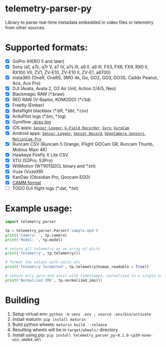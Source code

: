 # telemetry-parser-py
Library to parse real-time metadata embedded in video files or telemetry from other sources.

# Supported formats:
- [x] GoPro (HERO 5 and later)
- [x] Sony (a1, a7c, a7r V, a7 IV, a7s III, a9 II, a9 III, FX3, FX6, FX9, RX0 II, RX100 VII, ZV1, ZV-E10, ZV-E10 II, ZV-E1, a6700)
- [x] Insta360 (OneR, OneRS, SMO 4k, Go, GO2, GO3, GO3S, Caddx Peanut, Ace, Ace Pro)
- [x] DJI (Avata, Avata 2, O3 Air Unit, Action 2/4/5, Neo)
- [x] Blackmagic RAW (*.braw)
- [x] RED RAW (V-Raptor, KOMODO) (*.r3d)
- [x] Freefly (Ember)
- [x] Betaflight blackbox (*.bfl, *.bbl, *.csv)
- [x] ArduPilot logs (*.bin, *.log)
- [x] Gyroflow [.gcsv log](https://docs.gyroflow.xyz/app/technical-details/gcsv-format)
- [x] iOS apps: [`Sensor Logger`](https://apps.apple.com/us/app/sensor-logger/id1531582925), [`G-Field Recorder`](https://apps.apple.com/at/app/g-field-recorder/id1154585693), [`Gyro`](https://apps.apple.com/us/app/gyro-record-device-motion-data/id1161532981), [`GyroCam`](https://apps.apple.com/us/app/gyrocam-professional-camera/id1614296781)
- [x] Android apps: [`Sensor Logger`](https://play.google.com/store/apps/details?id=com.kelvin.sensorapp&hl=de_AT&gl=US), [`Sensor Record`](https://play.google.com/store/apps/details?id=de.martingolpashin.sensor_record), [`OpenCamera Sensors`](https://github.com/MobileRoboticsSkoltech/OpenCamera-Sensors), [`MotionCam Pro`](https://play.google.com/store/apps/details?id=com.motioncam.pro)
- [x] Runcam CSV (Runcam 5 Orange, iFlight GOCam GR, Runcam Thumb, Mobius Maxi 4K)
- [x] Hawkeye Firefly X Lite CSV
- [x] XTU (S2Pro, S3Pro)
- [x] WitMotion (WT901SDCL binary and *.txt)
- [x] Vuze (VuzeXR)
- [x] KanDao (Obisidian Pro, Qoocam EGO)
- [x] [CAMM format](https://developers.google.com/streetview/publish/camm-spec)
- [ ] TODO DJI flight logs (*.dat, *.txt)

# Example usage:
```python
import telemetry_parser

tp = telemetry_parser.Parser('sample.mp4')
print('Camera: ', tp.camera)
print('Model: ', tp.model)

# return all telemetry as an array of dicts
print('Telemetry', tp.telemetry())

# format the values with units etc
print('Telemetry formatted', tp.telemetry(human_readable = True))

# return only gyro and accel with timestamps, normalized to a single orientation and scaled to deg/s and m/s2
print('Normalized IMU', tp.normalized_imu())
```

# Building
1. Setup virtual env: `python -m venv .env ; source .env/bin/activate`
2. Install maturin: `pip install maturin`
2. Build python wheels: `maturin build --release`
3. Resulting wheels will be in `target/wheels/` directory
4. Install using pip: `pip install telemetry_parser_py-0.1.0-cp39-none-win_amd64.whl`